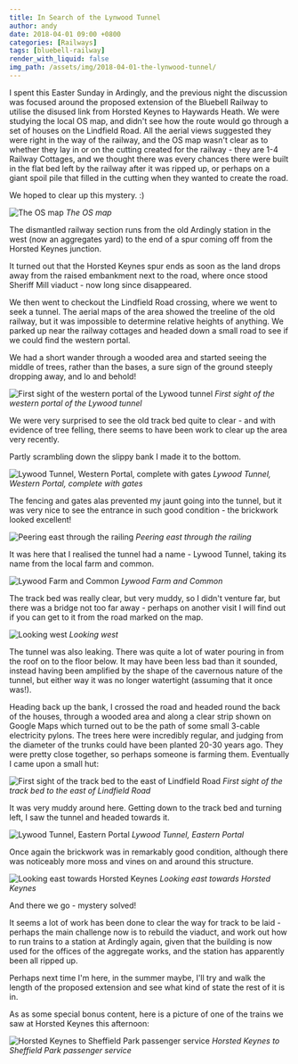 ```yaml
---
title: In Search of the Lynwood Tunnel
author: andy
date: 2018-04-01 09:00 +0800
categories: [Railways]
tags: [bluebell-railway]
render_with_liquid: false
img_path: /assets/img/2018-04-01-the-lynwood-tunnel/
---
```


I spent this Easter Sunday in Ardingly, and the previous night the discussion was focused around the proposed extension of the Bluebell Railway to utilise the disused link from Horsted Keynes to Haywards Heath. We were studying the local OS map, and didn't see how the route would go through a set of houses on the Lindfield Road. All the aerial views suggested they were right in the way of the railway, and the OS map wasn't clear as to whether they lay in or on the cutting created for the railway - they are 1-4 Railway Cottages, and we thought there was every chances there were built in the flat bed left by the railway after it was ripped up, or perhaps on a giant spoil pile that filled in the cutting when they wanted to create the road.

We hoped to clear up this mystery. :)

![The OS map](lynwood-tunnel-map.png)
_The OS map_

The dismantled railway section runs from the old Ardingly station in the west (now an aggregates yard) to the end of a spur coming off from the Horsted Keynes junction.

It turned out that the Horsted Keynes spur ends as soon as the land drops away from the raised embankment next to the road, where once stood Sheriff Mill viaduct - now long since disappeared.

We then went to checkout the Lindfield Road crossing, where we went to seek a tunnel. The aerial maps of the area showed the treeline of the old railway, but it was impossible to determine relative heights of anything. We parked up near the railway cottages and headed down a small road to see if we could find the western portal.

We had a short wander through a wooded area and started seeing the middle of trees, rather than the bases, a sure sign of the ground steeply dropping away, and lo and behold!

![First sight of the western portal of the Lywood tunnel](lynwood-tunnel-first-sight.jpg)
_First sight of the western portal of the Lywood tunnel_

We were very surprised to see the old track bed quite to clear - and with evidence of tree felling, there seems to have been work to clear up the area very recently.

Partly scrambling down the slippy bank I made it to the bottom.

![Lywood Tunnel, Western Portal, complete with gates](lynwood-tunnel-western-portal-from-trackbed.jpg)
_Lywood Tunnel, Western Portal, complete with gates_

The fencing and gates alas prevented my jaunt going into the tunnel, but it was very nice to see the entrance in such good condition - the brickwork looked excellent!

![Peering east through the railing](lynwood-tunnel-peering-east-through.jpg)
_Peering east through the railing_

It was here that I realised the tunnel had a name - Lywood Tunnel, taking its name from the local farm and common.

![Lywood Farm and Common](lynwood-tunnel-map-lynwood-farm-and-common.png)
_Lywood Farm and Common_

The track bed was really clear, but very muddy, so I didn't venture far, but there was a bridge not too far away - perhaps on another visit I will find out if you can get to it from the road marked on the map.

![Looking west](lynwood-tunnel-western-portal-looking-west.jpg)
_Looking west_

The tunnel was also leaking. There was quite a lot of water pouring in from the roof on to the floor below. It may have been less bad than it sounded, instead having been amplified by the shape of the cavernous nature of the tunnel, but either way it was no longer watertight (assuming that it once was!).

Heading back up the bank, I crossed the road and headed round the back of the houses, through a wooded area and along a clear strip shown on Google Maps which turned out to be the path of some small 3-cable electricity pylons. The trees here were incredibly regular, and judging from the diameter of the trunks could have been planted 20-30 years ago. They were pretty close together, so perhaps someone is farming them. Eventually I came upon a small hut:

![First sight of the track bed to the east of Lindfield Road](lynwood-tunnel-first-eastern-trackbed.jpg)
_First sight of the track bed to the east of Lindfield Road_

It was very muddy around here. Getting down to the track bed and turning left, I saw the tunnel and headed towards it.

![Lywood Tunnel, Eastern Portal](lynwood-tunnel-eastern-portal-from-trackbed.jpg)
_Lywood Tunnel, Eastern Portal_

Once again the brickwork was in remarkably good condition, although there was noticeably more moss and vines on and around this structure.

![Looking east towards Horsted Keynes](lynwood-tunnel-eastern-portal-towards-horsted-keynes.jpg)
_Looking east towards Horsted Keynes_

And there we go - mystery solved!

It seems a lot of work has been done to clear the way for track to be laid - perhaps the main challenge now is to rebuild the viaduct, and work out how to run trains to a station at Ardingly again, given that the building is now used for the offices of the aggregate works, and the station has apparently been all ripped up.

Perhaps next time I'm here, in the summer maybe, I'll try and walk the length of the proposed extension and see what kind of state the rest of it is in.


As as some special bonus content, here is a picture of one of the trains we saw at Horsted Keynes this afternoon:

![Horsted Keynes to Sheffield Park passenger service](lynwood-tunnel-horsted-keynes-station.jpg)
_Horsted Keynes to Sheffield Park passenger service_